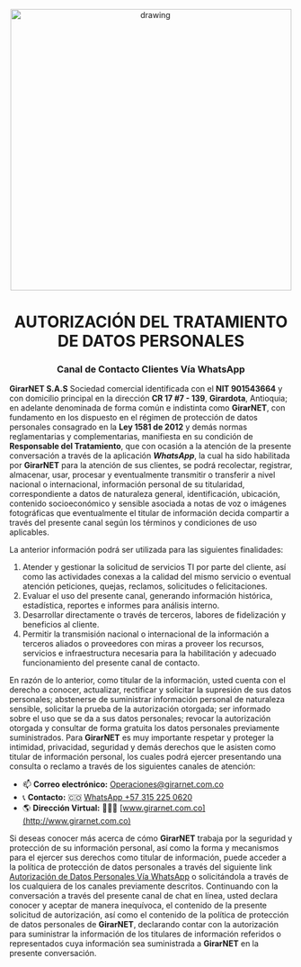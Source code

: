 <p align="center">
  <img src="https://drive.google.com/uc?export=view&id=1IOfE1dKrdg5ScKsoBxPqvmS-VMbQaKjb" alt="drawing" width="500"/>
</p>

<h1 align="center">AUTORIZACIÓN DEL TRATAMIENTO DE DATOS PERSONALES</h1>
<h3 align="center">Canal de Contacto Clientes Vía <b>WhatsApp</b></h3>


**GirarNET S.A.S** Sociedad comercial identificada con el **NIT 901543664** y con domicilio principal en la dirección **CR 17 #7 - 139**, **Girardota**, Antioquia; en adelante denominada de forma común e indistinta como **GirarNET**, con fundamento en los dispuesto en el régimen de protección de datos personales consagrado en la **Ley 1581 de 2012** y demás normas reglamentarias y complementarias, manifiesta en su condición de **Responsable del Tratamiento**, que con ocasión a la atención de la presente conversación a través de la aplicación ***WhatsApp***, la cual ha sido habilitada por **GirarNET** para la atención de sus clientes, se podrá recolectar, registrar, almacenar, usar, procesar y eventualmente transmitir o transferir a nivel nacional o internacional, información personal de su titularidad, correspondiente a datos de naturaleza general, identificación, ubicación, contenido socioeconómico y sensible asociada a notas de voz o imágenes fotográficas que eventualmente el titular de información decida compartir a través del presente canal según los términos y condiciones de uso aplicables.

La anterior información podrá ser utilizada para las siguientes finalidades:

 <ol type="1">
  <li>Atender y gestionar la solicitud de servicios TI por parte del cliente, así como las actividades conexas a la calidad del mismo servicio o eventual atención peticiones, quejas, reclamos, solicitudes o felicitaciones.</li>
  <li>Evaluar el uso del presente canal, generando información histórica, estadística, reportes e informes para análisis interno.</li>
  <li>Desarrollar directamente o través de terceros, labores de fidelización y beneficios al cliente.</li>
  <li>Permitir la transmisión nacional o internacional de la información a terceros aliados o proveedores con miras a proveer los recursos, servicios e infraestructura necesaria para la habilitación y adecuado funcionamiento del presente canal de contacto.</li>
</ol> 

En razón de lo anterior, como titular de la información, usted cuenta con el derecho a conocer, actualizar, rectificar y solicitar la supresión de sus datos personales; abstenerse de suministrar información personal de naturaleza sensible, solicitar la prueba de la autorización otorgada; ser informado sobre el uso que se da a sus datos personales; revocar la autorización otorgada y consultar de forma gratuita los datos personales previamente suministrados. Para **GirarNET** es muy importante respetar y proteger la intimidad, privacidad, seguridad y demás derechos que le asisten como titular de información personal, los cuales podrá ejercer presentando una consulta o reclamo a través de los siguientes canales de atención:

- :mailbox: **Correo electrónico:**  Operaciones@girarnet.com.co
- :telephone_receiver: **Contacto:** 🇨🇴 [WhatsApp +57 315 225 0620](https://wa.me/573152250620)
- :earth_americas: **Dirección Virtual:** 👩🏾‍💻 [www.girarnet.com.co](http://www.girarnet.com.co)

Si deseas conocer más acerca de cómo **GirarNET** trabaja por la seguridad y protección de su información personal, así como la forma y mecanismos para el ejercer sus derechos como titular de información, puede acceder a la política de protección de datos personales a través del siguiente link  [Autorización de Datos Personales Vía WhatsApp](https://github.com/girarnetsas/Autorizacion-Tratamiento-Datos-Personales) o solicitándola a través de los cualquiera de los canales previamente descritos. Continuando con la conversación a través del presente canal de chat en línea, usted declara conocer y aceptar de manera inequívoca, el contenido de la presente solicitud de autorización, así como el contenido de la política de protección de datos personales de **GirarNET**, declarando contar con la autorización para suministrar la información de los titulares
de información referidos o representados cuya información sea suministrada a **GirarNET** en la presente conversación.
